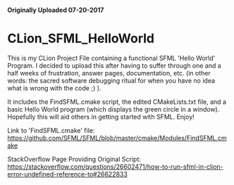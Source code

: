#### Originally Uploaded 07-20-2017 ####

# CLion_SFML_HelloWorld

This is my CLion Project File containing a functional SFML 'Hello World' Program. I decided to upload this after having to suffer through one and a half weeks of frustration, answer pages, documentation, etc. (in other words: the sacred software debugging ritual for when you have no idea what is wrong with the code ;) ).

It includes the FindSFML.cmake script, the edited CMakeLists.txt file, and a basic Hello World program (which displays the green circle in a window). Hopefully this will aid others in getting started with SFML. Enjoy!


Link to 'FindSFML.cmake' file:
https://github.com/SFML/SFML/blob/master/cmake/Modules/FindSFML.cmake


StackOverflow Page Providing Original Script:
https://stackoverflow.com/questions/26602471/how-to-run-sfml-in-clion-error-undefined-reference-to#26622833
